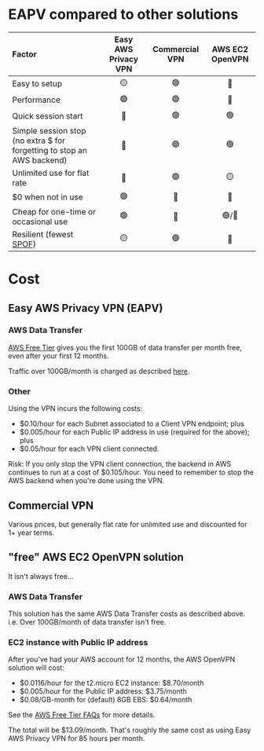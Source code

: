 # EAPV compared to other solutions

| Factor            | Easy AWS Privacy VPN | Commercial VPN | AWS EC2 OpenVPN |
| :---------------- | :------: | :------: | :------: |
| Easy to setup     | 🟡 | 🟢 | 🔴 |
| Performance       | 🟢 | 🟢 | 🔴 |
| Quick session start | 🔴 | 🟢 | 🟢 |
| Simple session stop (no extra $ for forgetting to stop an AWS backend) | 🔴 | 🟢 | 🟢 |
| Unlimited use for flat rate | 🔴 | 🟢 | 🟡 |
| $0 when not in use | 🟢 | 🔴 | 🔴 |
| Cheap for one-time or occasional use | 🟢 | 🔴 | 🟢/🔴 |
| Resilient (fewest [SPOF](https://en.wikipedia.org/wiki/Single_point_of_failure)) | 🟡 | 🟢 | 🔴 |

# Cost

## Easy AWS Privacy VPN (EAPV)

### AWS Data Transfer

[AWS Free Tier](https://aws.amazon.com/free/) gives you the first 100GB of data transfer per month free, even after your first 12 months.

Traffic over 100GB/month is charged as described [here](https://aws.amazon.com/ec2/pricing/on-demand/#Data_Transfer).

### Other

Using the VPN incurs the following costs:
- $0.10/hour for each Subnet associated to a Client VPN endpoint; plus
- $0.005/hour for each Public IP address in use (required for the above); plus
- $0.05/hour for each VPN client connected.

Risk: If you only stop the VPN client connection, the backend in AWS continues to run at a cost of $0.105/hour.  You need to remember to stop the AWS backend when you're done using the VPN.

## Commercial VPN

Various prices, but generally flat rate for unlimited use and discounted for 1+ year terms.

## "free" AWS EC2 OpenVPN solution

It isn't always free...

### AWS Data Transfer

This solution has the same AWS Data Transfer costs as described above.  i.e. Over 100GB/month of data transfer isn't free. 

### EC2 instance with Public IP address

After you've had your AWS account for 12 months, the AWS OpenVPN solution will cost:
- $0.0116/hour for the t2.micro EC2 instance: $8.70/month
- $0.005/hour for the Public IP address: $3.75/month
- $0.08/GB-month for (default) 8GB EBS: $0.64/month

See the [AWS Free Tier FAQs](https://aws.amazon.com/free/free-tier-faqs/) for more details.

The total will be $13.09/month.  That's roughly the same cost as using Easy AWS Privacy VPN for 85 hours per month.
